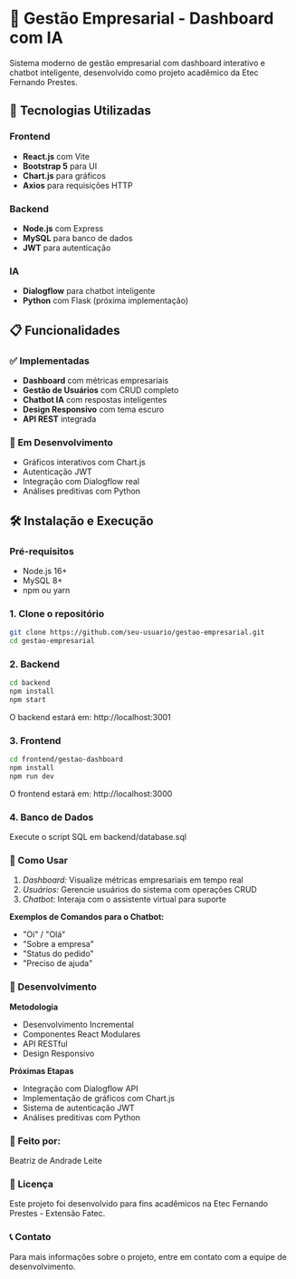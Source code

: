 # 🏢 Gestão Empresarial - Dashboard com IA

Sistema moderno de gestão empresarial com dashboard interativo e chatbot inteligente, desenvolvido como projeto acadêmico da Etec Fernando Prestes.

## 🚀 Tecnologias Utilizadas

### Frontend
- **React.js** com Vite
- **Bootstrap 5** para UI
- **Chart.js** para gráficos
- **Axios** para requisições HTTP

### Backend  
- **Node.js** com Express
- **MySQL** para banco de dados
- **JWT** para autenticação

### IA
- **Dialogflow** para chatbot inteligente
- **Python** com Flask (próxima implementação)

## 📋 Funcionalidades

### ✅ Implementadas
- **Dashboard** com métricas empresariais
- **Gestão de Usuários** com CRUD completo
- **Chatbot IA** com respostas inteligentes
- **Design Responsivo** com tema escuro
- **API REST** integrada

### 🚧 Em Desenvolvimento
- Gráficos interativos com Chart.js
- Autenticação JWT
- Integração com Dialogflow real
- Análises preditivas com Python

## 🛠️ Instalação e Execução

### Pré-requisitos
- Node.js 16+
- MySQL 8+
- npm ou yarn

### 1. Clone o repositório
```bash
git clone https://github.com/seu-usuario/gestao-empresarial.git
cd gestao-empresarial
```

### 2. Backend
```bash
cd backend
npm install
npm start
```
O backend estará em: http://localhost:3001

### 3. Frontend
```bash
cd frontend/gestao-dashboard
npm install
npm run dev
```
O frontend estará em: http://localhost:3000

### 4. Banco de Dados
Execute o script SQL em backend/database.sql

### 🎯 Como Usar
1. *Dashboard:* Visualize métricas empresariais em tempo real
2. *Usuários:* Gerencie usuários do sistema com operações CRUD
3. *Chatbot:* Interaja com o assistente virtual para suporte

**Exemplos de Comandos para o Chatbot:**
- "Oi" / "Olá"
- "Sobre a empresa"
- "Status do pedido"
- "Preciso de ajuda"

### 🤝 Desenvolvimento
**Metodologia**
- Desenvolvimento Incremental
- Componentes React Modulares
- API RESTful
- Design Responsivo

**Próximas Etapas**
- Integração com Dialogflow API
- Implementação de gráficos com Chart.js
- Sistema de autenticação JWT
- Análises preditivas com Python

### 👥 Feito por:
Beatriz de Andrade Leite

### 📄 Licença
Este projeto foi desenvolvido para fins acadêmicos na Etec Fernando Prestes - Extensão Fatec.

### 📞 Contato
Para mais informações sobre o projeto, entre em contato com a equipe de desenvolvimento.
